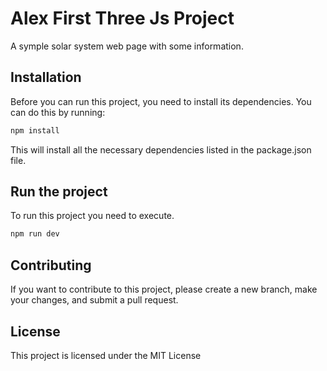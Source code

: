 # Alex First Three Js Project

A symple solar system web page with some information.

## Installation

Before you can run this project, you need to install its dependencies. You can do this by running:

```bash
npm install
```

This will install all the necessary dependencies listed in the package.json file.

## Run the project

To run this project you need to execute.

```bash
npm run dev
```

## Contributing

If you want to contribute to this project, please create a new branch, make your changes, and submit a pull request.

## License

This project is licensed under the MIT License